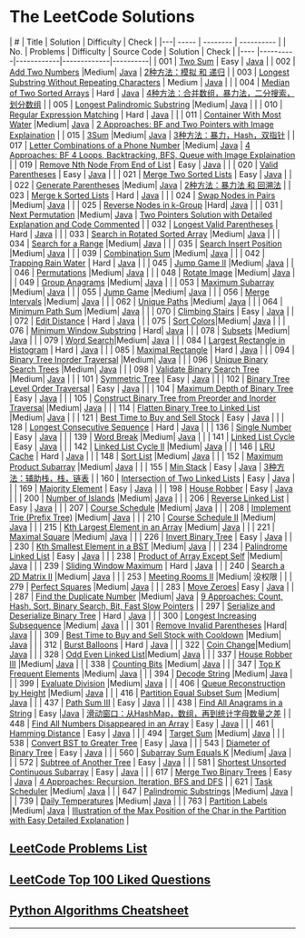 # The LeetCode Solutions 

| # | Title | Solution | Difficulty | Check |
|---| ----- | -------- | ---------- |
| No. | Problems | Difficulty | Source Code | Solution | Check |
|---- |----------|------------|-------------|----------|
| 001 | [Two Sum](https://leetcode.com/problems/two-sum/) | Easy | [Java](https://github.com/longluo/leetcode/blob/master/Java/src/com/longluo/top100/Problem1_twoSum.java) | 
| 002 | [Add Two Numbers](https://leetcode.com/problems/add-two-numbers/) |Medium| [Java](https://github.com/longluo/leetcode/blob/master/Java/src/com/longluo/top100/Problem2_addTwoNumbers.java) | [2种方法：模拟 和 递归](http://www.longluo.me/blog/2019/03/26/Leetcode-add-two-numbers/) |
| 003 | [Longest Substring Without Repeating Characters](https://leetcode.com/problems/longest-substring-without-repeating-characters/) | Medium | [Java](https://github.com/longluo/leetcode/blob/master/Java/src/com/longluo/top100/Problem3_longestSubstringWithoutRepeatingCharacters.java) |  |
| 004 | [Median of Two Sorted Arrays](https://leetcode.com/problems/median-of-two-sorted-arrays) | Hard | [Java](https://github.com/longluo/leetcode/blob/master/Java/src/com/longluo/top100/Problem4_findMedianSortedArrays.java) | [4种方法：合并数组，暴力法，二分搜索，划分数组](http://www.longluo.me/blog/2021/02/17/Leetcode-median-of-two-sorted-arrays/) |
| 005 | [Longest Palindromic Substring](https://leetcode.com/problems/longest-palindromic-substring/) |Medium| [Java](https://github.com/longluo/leetcode/blob/master/Java/src/com/longluo/top100/Problem5_longestPalindromeString.java) |  |
| 010 | [Regular Expression Matching](https://leetcode.com/problems/regular-expression-matching/) | Hard | [Java](https://github.com/longluo/leetcode/blob/master/Java/src/com/longluo/top100/Problem10_regularExpressionMatching.java) |  |
| 011 | [Container With Most Water](https://leetcode.com/problems/container-with-most-water/) |Medium| [Java](https://github.com/longluo/leetcode/blob/master/Java/src/com/longluo/top100/Problem11_containerWithMostWater.java) | [2 Approaches: BF and Two Pointers with Image Explaination](http://www.longluo.me/blog/2022/04/05/Leetcode-container-with-most-water/) |
| 015 | [3Sum](https://leetcode.com/problems/3sum/) |Medium| [Java](https://github.com/longluo/leetcode/blob/master/Java/src/com/longluo/top100/Problem15_3Sum.java) | [3种方法：暴力，Hash，双指针](http://www.longluo.me/blog/2021/02/05/Leetcode-three-sum/) |
| 017 | [Letter Combinations of a Phone Number](https://leetcode.com/problems/letter-combinations-of-a-phone-number/) |Medium| [Java](https://github.com/longluo/leetcode/blob/master/Java/src/com/longluo/top100/Problem17_letterCombinationsOfAPhoneNumber.java) | [4 Approaches: BF 4 Loops, Backtracking, BFS, Queue with Image Explaination](http://www.longluo.me/blog/2022/05/09/Leetcode-letter-combinations-of-a-phone-number/) |
| 019 | [Remove Nth Node From End of List](https://leetcode.com/problems/remove-nth-node-from-end-of-list/) | Easy | [Java](https://github.com/longluo/leetcode/blob/master/Java/src/com/longluo/top100/Problem19_removeNthNodeFromEndOfList.java) |  |
| 020 | [Valid Parentheses](https://leetcode.com/problems/valid-parentheses/) | Easy | [Java](https://github.com/longluo/leetcode/blob/master/Java/src/com/longluo/top100/Problem20_validParentheses.java) |  |
| 021 | [Merge Two Sorted Lists](https://leetcode.com/problems/merge-two-sorted-lists/) | Easy | [Java](https://github.com/longluo/leetcode/blob/master/Java/src/com/longluo/top100/Problem21_mergeTwoSortedList.java) |  |
| 022 | [Generate Parentheses](https://leetcode.com/problems/generate-parentheses/) |Medium| [Java](https://github.com/longluo/leetcode/blob/master/Java/src/com/longluo/top100/Problem22_generateParenthesis.java) | [2种方法：暴力法 和 回溯法](http://www.longluo.me/blog/2020/11/11/Leetcode-generate-parenthesis/) |
| 023 | [Merge k Sorted Lists](https://leetcode.com/problems/merge-k-sorted-lists/) | Hard | [Java](https://github.com/longluo/leetcode/blob/master/Java/src/com/longluo/top100/Problem23_mergeKSortedLists.java) |  |
| 024 | [Swap Nodes in Pairs](https://leetcode.com/problems/swap-nodes-in-pairs/) |Medium| [Java](https://github.com/longluo/leetcode/blob/master/Java/src/com/longluo/top100/Problem24_swapNodesInPairs.java) |  |
| 025 | [Reverse Nodes in k-Group](https://leetcode.com/problems/reverse-nodes-in-k-group/) |Hard| [Java](https://github.com/longluo/leetcode/blob/master/Java/src/com/longluo/top100/Problem25_reverseNodesInKGroup.java) |  |
| 031 | [Next Permutation](https://leetcode.com/problems/next-permutation/) |Medium| [Java](https://github.com/longluo/leetcode/blob/master/Java/src/com/longluo/top100/Problem31_nextPermutation.java) | [Two Pointers Solution with Detailed Explanation and Code Commented](http://www.longluo.me/blog/2022/04/03/Leetcode-next-permutation/) |
| 032 | [Longest Valid Parentheses](https://leetcode.com/problems/longest-valid-parentheses/) | Hard | [Java](https://github.com/longluo/leetcode/blob/master/Java/src/com/longluo/top100/Problem32_longestValidParentheses.java) |  |
| 033 | [Search in Rotated Sorted Array](https://leetcode.com/problems/search-in-rotated-sorted-array/) |Medium| [Java](https://github.com/longluo/leetcode/blob/master/Java/src/com/longluo/top100/Problem33_searchInRotatedSortedArray.java) |  |
| 034 | [Search for a Range](https://leetcode.com/problems/search-for-a-range/) |Medium| [Java](https://github.com/longluo/leetcode/blob/master/Java/src/com/longluo/top100/Problem34_findFirstAndLastPositionOfElementInSortedArray.java) |  |
| 035 | [Search Insert Position](https://leetcode.com/problems/search-insert-position/) |Medium| [Java](https://github.com/longluo/leetcode/blob/master/Java/src/com/longluo/top100/Problem35_searchInsertPosition.java) |  |
| 039 | [Combination Sum](https://leetcode.com/problems/combination-sum/) |Medium| [Java](https://github.com/longluo/leetcode/blob/master/Java/src/com/longluo/top100/Problem39_combinationSum.java) |  |
| 042 | [Trapping Rain Water](https://leetcode.com/problems/trapping-rain-water/) | Hard | [Java](https://github.com/longluo/leetcode/blob/master/Java/src/com/longluo/top100/Problem42_trappingRainWater.java) |  |
| 045 | [Jump Game II](https://leetcode-cn.com/problems/jump-game-ii/) |Medium| [Java](https://github.com/longluo/leetcode/blob/master/Java/src/com/longluo/top100/Problem45_jumpGame_ii.java) |  |
| 046 | [Permutations](https://leetcode.com/problems/permutations/) |Medium| [Java](https://github.com/longluo/leetcode/blob/master/Java/src/com/longluo/top100/Problem46_permutations.java) |  |
| 048 | [Rotate Image](https://leetcode.com/problems/rotate-image/) |Medium| [Java](https://github.com/longluo/leetcode/blob/master/Java/src/com/longluo/top100/Problem48_rotateImage.java) |  |
| 049 | [Group Anagrams](https://leetcode.com/problems/anagrams/) |Medium| [Java](https://github.com/longluo/leetcode/blob/master/Java/src/com/longluo/top100/Problem49_groupAnagrams.java) |  |
| 053 | [Maximum Subarray](https://leetcode.com/problems/maximum-subarray/) |Medium| [Java](https://github.com/longluo/leetcode/blob/master/Java/src/com/longluo/top100/Problem53_maximumSubarray.java) |  |
| 055 | [Jump Game](https://leetcode.com/problems/jump-game/) |Medium| [Java](https://github.com/longluo/leetcode/blob/master/Java/src/com/longluo/top100/Problem55_jumpGame.java) |  |
| 056 | [Merge Intervals](https://leetcode.com/problems/merge-intervals/) |Medium| [Java](https://github.com/longluo/leetcode/blob/master/Java/src/com/longluo/top100/Problem56_mergeIntervals.java) |  |
| 062 | [Unique Paths](https://leetcode.com/problems/unique-paths/) |Medium| [Java](https://github.com/longluo/leetcode/blob/master/Java/src/com/longluo/top100/Problem62_uniquePaths.java) |  |
| 064 | [Minimum Path Sum](https://leetcode.com/problems/minimum-path-sum/) |Medium| [Java](https://github.com/longluo/leetcode/blob/master/Java/src/com/longluo/top100/Problem64_minimumPathSum.java) |  |
| 070 | [Climbing Stairs](https://leetcode.com/problems/climbing-stairs/) | Easy | [Java](https://github.com/longluo/leetcode/blob/master/Java/src/com/longluo/top100/Problem70_climbingStairs.java) |  |
| 072 | [Edit Distance](https://leetcode.com/problems/edit-distance/) | Hard | [Java](https://github.com/longluo/leetcode/blob/master/Java/src/com/longluo/top100/Problem72_editDistance.java) |  |
| 075 | [Sort Colors](https://leetcode.com/problems/sort-colors/)|Medium| [Java](https://github.com/longluo/leetcode/blob/master/Java/src/com/longluo/top100/Problem75_sortColors.java) |  |
| 076 | [Minimum Window Substring](https://leetcode.com/problems/minimum-window-substring) | Hard| [Java](https://github.com/longluo/leetcode/blob/master/Java/src/com/longluo/top100/Problem76_minimumWindowSubstring.java) |  |
| 078 | [Subsets](https://leetcode.com/problems/subsets/) |Medium| [Java](https://github.com/longluo/leetcode/blob/master/Java/src/com/longluo/top100/Problem78_subsets.java) |  |
| 079 | [Word Search](https://leetcode.com/problems/word-search/)|Medium| [Java](https://github.com/longluo/leetcode/blob/master/Java/src/com/longluo/top100/Problem79_wordSearch.java) |  |
| 084 | [Largest Rectangle in Histogram](https://leetcode.com/problems/largest-rectangle-in-histogram) | Hard | [Java](https://github.com/longluo/leetcode/blob/master/Java/src/com/longluo/top100/Problem84_largestRectangleInHistogram.java) |  |
| 085 | [Maximal Rectangle](https://leetcode.com/problems/maximal-rectangle) | Hard | [Java](https://github.com/longluo/leetcode/blob/master/Java/src/com/longluo/top100/Problem85_maximalRectangle.java) |  |
| 094 | [Binary Tree Inorder Traversal](https://leetcode.com/problems/binary-tree-inorder-traversal/) |Medium| [Java](https://github.com/longluo/leetcode/blob/master/Java/src/com/longluo/top100/Problem94_binaryTreeInorderTraversal.java) |  |
| 096 | [Unique Binary Search Trees](https://leetcode.com/problems/unique-binary-search-trees/) |Medium| [Java](https://github.com/longluo/leetcode/blob/master/Java/src/com/longluo/top100/Problem96_uniqueBinarySearchTrees.java) |  |
| 098 | [Validate Binary Search Tree](https://leetcode.com/problems/validate-binary-search-tree/) |Medium| [Java](https://github.com/longluo/leetcode/blob/master/Java/src/com/longluo/top100/Problem98_validateBinarySearchTree.java) |  |
| 101 | [Symmetric Tree](https://leetcode.com/problems/symmetric-tree/) | Easy | [Java](https://github.com/longluo/leetcode/blob/master/Java/src/com/longluo/top100/Problem101_symmetricTree.java) |  |
| 102 | [Binary Tree Level Order Traversal](https://leetcode.com/problems/binary-tree-level-order-traversal/) | Easy | [Java](https://github.com/longluo/leetcode/blob/master/Java/src/com/longluo/top100/Problem102_binaryTreeLevelOrderTraversal.java) |  |
| 104 | [Maximum Depth of Binary Tree](https://leetcode.com/problems/maximum-depth-of-binary-tree/) | Easy | [Java](https://github.com/longluo/leetcode/blob/master/Java/src/com/longluo/top100/Problem104_maximumDepthOfBinaryTree.java) |  |
| 105 | [Construct Binary Tree from Preorder and Inorder Traversal](https://leetcode.com/problems/construct-binary-tree-from-preorder-and-inorder-traversal/) |Medium| [Java](https://github.com/longluo/leetcode/blob/master/Java/src/com/longluo/top100/Problem105_constructBinaryTreeFromPreorderAndInorderTraversal.java) |  |
| 114 | [Flatten Binary Tree to Linked List](https://leetcode.com/problems/flatten-binary-tree-to-linked-list/) |Medium| [Java](https://github.com/longluo/leetcode/blob/master/Java/src/com/longluo/top100/Problem114_flattenBinaryTreeToLinkedList.java) |  |
| 121 | [Best Time to Buy and Sell Stock](https://leetcode.com/problems/best-time-to-buy-and-sell-stock/) | Easy | [Java](https://github.com/longluo/leetcode/blob/master/Java/src/com/longluo/top100/Problem121_bestTimeToBuyAndSellStock.java) |  |
| 128 | [Longest Consecutive Sequence](https://leetcode.com/problems/longest-consecutive-sequence/) | Hard | [Java](https://github.com/longluo/leetcode/blob/master/Java/src/com/longluo/top100/Problem128_longestConsecutiveSequence.java) |  |
| 136 | [Single Number](https://leetcode.com/problems/single-number) | Easy | [Java](https://github.com/longluo/leetcode/blob/master/Java/src/com/longluo/top100/Problem136_singleNumber.java) |  |
| 139 | [Word Break](https://leetcode.com/problems/word-break/) |Medium| [Java](https://github.com/longluo/leetcode/blob/master/Java/src/com/longluo/top100/Problem139_wordBreak.java) |  |
| 141 | [Linked List Cycle](https://leetcode.com/problems/linked-list-cycle/) | Easy | [Java](https://github.com/longluo/leetcode/blob/master/Java/src/com/longluo/top100/Problem141_linkedListCycle.java) |  |
| 142 | [Linked List Cycle II](https://leetcode.com/problems/linked-list-cycle-ii/) |Medium| [Java](https://github.com/longluo/leetcode/blob/master/Java/src/com/longluo/top100/Problem142_linkedListCycle_ii.java) |  |
| 146 | [LRU Cache](https://leetcode.com/problems/lru-cache/) | Hard | [Java](https://github.com/longluo/leetcode/blob/master/Java/src/com/longluo/top100/Problem146_lruCache.java) |  |
| 148 | [Sort List](https://leetcode.com/problems/sort-list/) |Medium| [Java](https://github.com/longluo/leetcode/blob/master/Java/src/com/longluo/top100/Problem148_sortList.java) |  |
| 152 | [Maximum Product Subarray](https://leetcode.com/problems/maximum-product-subarray/) |Medium| [Java](https://github.com/longluo/leetcode/blob/master/Java/src/com/longluo/top100/Problem152_maximumProductSubarray.java) |  |
| 155 | [Min Stack](https://leetcode.com/problems/min-stack/) | Easy | [Java](https://github.com/longluo/leetcode/blob/master/Java/src/com/longluo/top100/Problem155_minStack.java) | [3种方法：辅助栈，栈，链表](http://www.longluo.me/blog/2021/02/23/Leetcode-min-stack/) |
| 160 | [Intersection of Two Linked Lists](https://leetcode.com/problems/intersection-of-two-linked-lists/) | Easy | [Java](https://github.com/longluo/leetcode/blob/master/Java/src/com/longluo/top100/Problem160_intersectionOfTwoLinkedLists.java) |  |
| 169 | [Majority Element](https://leetcode.com/problems/majority-element/) | Easy | [Java](https://github.com/longluo/leetcode/blob/master/Java/src/com/longluo/top100/Problem169_majorityElement.java) |  |
| 198 | [House Robber](https://leetcode.com/problems/house-robber/) | Easy | [Java](https://github.com/longluo/leetcode/blob/master/Java/src/com/longluo/top100/Problem198_houseRobber.java) |  |
| 200 | [Number of Islands](https://leetcode.com/problems/number-of-islands/) |Medium| [Java](https://github.com/longluo/leetcode/blob/master/Java/src/com/longluo/top100/Problem200_numberOfIslands.java) |  |
| 206 | [Reverse Linked List](https://leetcode.com/problems/reverse-linked-list/) | Easy | [Java](https://github.com/longluo/leetcode/blob/master/Java/src/com/longluo/top100/Problem206_reverseLinkedList.java) |  |
| 207 | [Course Schedule](https://leetcode.com/problems/course-schedule/) |Medium| [Java](https://github.com/longluo/leetcode/blob/master/Java/src/com/longluo/top100/Problem207_courseSchedule.java) |  |
| 208 | [Implement Trie (Prefix Tree)](https://leetcode.com/problems/implement-trie-prefix-tree/) |Medium| [Java](https://github.com/longluo/leetcode/blob/master/Java/src/com/longluo/top100/Problem208_implementTriePrefixTree.java) |  |
| 210 | [Course Schedule II](https://leetcode.com/problems/course-schedule-ii/) |Medium| [Java](https://github.com/longluo/leetcode/blob/master/Java/src/com/longluo/top100/Problem210_findOrder.java) |  |
| 215 | [Kth Largest Element in an Array](https://leetcode.com/problems/kth-largest-element-in-an-array/) |Medium| [Java](https://github.com/longluo/leetcode/blob/master/Java/src/com/longluo/top100/Problem215_kthLargestElementInAnArray.java) |  |
| 221 | [Maximal Square](https://leetcode.com/problems/maximal-square/) |Medium| [Java](https://github.com/longluo/leetcode/blob/master/Java/src/com/longluo/top100/Problem221_maximalSquare.java) |  |
| 226 | [Invert Binary Tree](https://leetcode.com/problems/invert-binary-tree/) | Easy | [Java](https://github.com/longluo/leetcode/blob/master/Java/src/com/longluo/top100/Problem226_invertBinaryTree.java) |  |
| 230 | [Kth Smallest Element in a BST](https://leetcode.com/problems/invert-binary-tree/) |Medium| [Java](https://github.com/longluo/leetcode/blob/master/Java/src/com/longluo/top100/Problem230_kthSmallestElementInABst.java) |  |
| 234 | [Palindrome Linked List](https://leetcode.com/problems/palindrome-linked-list/) | Easy | [Java](https://github.com/longluo/leetcode/blob/master/Java/src/com/longluo/top100/Problem234_palindromeLinkedList.java) |  |
| 238 | [Product of Array Except Self](https://leetcode.com/problems/product-of-array-except-self/) |Medium| [Java](https://github.com/longluo/leetcode/blob/master/Java/src/com/longluo/top100/Problem238_productOfArrayExceptSelf.java) |  |
| 239 | [Sliding Window Maximum](https://leetcode.com/problems/sliding-window-maximum/) | Hard | [Java](https://github.com/longluo/leetcode/blob/master/Java/src/com/longluo/top100/Problem239_slidingWindowMaximum.java) |  |
| 240 | [Search a 2D Matrix II](https://leetcode.com/problems/search-a-2d-matrix-ii/) |Medium| [Java](https://github.com/longluo/leetcode/blob/master/Java/src/com/longluo/top100/Problem240_searcha2DMatrix_ii.java) |  |
| 253 | [Meeting Rooms II](https://leetcode.com/problems/meeting-rooms-ii) |Medium| 没权限  |  |
| 279 | [Perfect Squares](https://leetcode.com/problems/perfect-squares/) |Medium| [Java](https://github.com/longluo/leetcode/blob/master/Java/src/com/longluo/top100/Problem279_perfectSquares.java) |  |
| 283 | [Move Zeroes](https://leetcode.com/problems/move-zeroes/)| Easy | [Java](https://github.com/longluo/leetcode/blob/master/Java/src/com/longluo/top100/Problem283_moveZeroes.java) |  |
| 287 | [Find the Duplicate Number](https://leetcode.com/problems/find-the-duplicate-number/) |Medium| [Java](https://github.com/longluo/leetcode/blob/master/Java/src/com/longluo/top100/Problem287_findTheDuplicateNumber.java) | [9 Approaches: Count, Hash, Sort, Binary Search, Bit, Fast Slow Pointers](http://www.longluo.me/blog/2022/02/18/Leetcode-find-the-duplicate-number/) |
| 297 | [Serialize and Deserialize Binary Tree](https://leetcode.com/problems/serialize-and-deserialize-binary-tree/) | Hard | [Java](https://github.com/longluo/leetcode/blob/master/Java/src/com/longluo/top100/Problem297_serializeAndDeserializeBinaryTree.java)  |  |
| 300 | [Longest Increasing Subsequence](https://leetcode.com/problems/longest-increasing-subsequence/) |Medium| [Java](https://github.com/longluo/leetcode/blob/master/Java/src/com/longluo/top100/Problem300_longestIncreasingSubsequence.java) |  |
| 301 | [Remove Invalid Parentheses](https://leetcode.com/problems/remove-invalid-parentheses/) |Hard| [Java](https://github.com/longluo/leetcode/blob/master/Java/src/com/longluo/top100/Problem301_removeInvalidParentheses.java) |  |
| 309 | [Best Time to Buy and Sell Stock with Cooldown](https://leetcode.com/problems/best-time-to-buy-and-sell-stock-with-cooldown/) |Medium| [Java](https://github.com/longluo/leetcode/blob/master/Java/src/com/longluo/top100/Problem309_bestTimeToBuyAndSellStockWithCooldown.java)  |  |
| 312 | [Burst Balloons](https://leetcode.com/problems/burst-balloons/) | Hard | [Java](https://github.com/longluo/leetcode/blob/master/Java/src/com/longluo/top100/Problem312_burstBalloons.java) |  |
| 322 | [Coin Change](https://leetcode.com/problems/coin-change/)|Medium| [Java](https://github.com/longluo/leetcode/blob/master/Java/src/com/longluo/top100/Problem322_coinChange.java) |  |
| 328 | [Odd Even Linked List](https://leetcode.com/problems/odd-even-linked-list/)|Medium| [Java](https://github.com/longluo/leetcode/blob/master/Java/src/com/longluo/top100/Problem328_oddEvenLinkedList.java) |  |
| 337 | [House Robber III](https://leetcode.com/problems/house-robber-iii/) |Medium| [Java](https://github.com/longluo/leetcode/blob/master/Java/src/com/longluo/top100/Problem337_houseRobber_iii.java) |  |
| 338 | [Counting Bits](https://leetcode.com/problems/counting-bits/) |Medium| [Java](https://github.com/longluo/leetcode/blob/master/Java/src/com/longluo/top100/Problem338_countBits.java) |  |
| 347 | [Top K Frequent Elements](https://leetcode.com/problems/top-k-frequent-elements/) |Medium| [Java](https://github.com/longluo/leetcode/blob/master/Java/src/com/longluo/top100/Problem347_topKFrequentElements.java) |  |
| 394 | [Decode String](https://leetcode.com/problems/decode-string/) |Medium| [Java](https://github.com/longluo/leetcode/blob/master/Java/src/com/longluo/top100/Problem394_decodeString.java) |  |
| 399 | [Evaluate Division](https://leetcode.com/problems/evaluate-division/) |Medium| [Java](https://github.com/longluo/leetcode/blob/master/Java/src/com/longluo/top100/Problem399_evaluateDivision.java) |  |
| 406 | [Queue Reconstruction by Height](https://leetcode.com/problems/queue-reconstruction-by-height/) |Medium| [Java](https://github.com/longluo/leetcode/blob/master/Java/src/com/longluo/top100/Problem406_queueReconstructionByHeight.java) |  |
| 416 | [Partition Equal Subset Sum](https://leetcode.com/problems/partition-equal-subset-sum/) |Medium| [Java](https://github.com/longluo/leetcode/blob/master/Java/src/com/longluo/top100/Problem416_partitionEqualSubsetSum.java) |  |
| 437 | [Path Sum III](https://leetcode.com/problems/path-sum-iii/) | Easy | [Java](https://github.com/longluo/leetcode/blob/master/Java/src/com/longluo/top100/Problem437_pathSum_iii.java) |  |
| 438 | [Find All Anagrams in a String](https://leetcode.com/problems/find-all-anagrams-in-a-string/) | Easy |[Java](https://github.com/longluo/leetcode/blob/master/Java/src/com/longluo/top100/Problem438_findAllAnagramsInAString.java) | [滑动窗口：从HashMap，数组，再到统计字母数量之差](http://www.longluo.me/blog/2021/11/28/Leetcode-find-all-anagrams-in-a-string/) |
| 448 | [Find All Numbers Disappeared in an Array](https://leetcode.com/problems/find-all-numbers-disappeared-in-an-array/) | Easy | [Java](https://github.com/longluo/leetcode/blob/master/Java/src/com/longluo/top100/Problem448_findAllNumbersDisappearedInAnArray.java) |  |
| 461 | [Hamming Distance](https://leetcode.com/problems/hamming-distance/) | Easy | [Java](https://github.com/longluo/leetcode/blob/master/Java/src/com/longluo/top100/Problem461_hammingDistance.java) |  |
| 494 | [Target Sum](https://leetcode.com/problems/target-sum/) |Medium| [Java](https://github.com/longluo/leetcode/blob/master/Java/src/com/longluo/top100/Problem494_targetSum.java) |  |
| 538 | [Convert BST to Greater Tree](https://leetcode.com/problems/convert-bst-to-greater-tree/) | Easy | [Java](https://github.com/longluo/leetcode/blob/master/Java/src/com/longluo/top100/Problem538_convertBSTToGreaterTree.java) |  |
| 543 | [Diameter of Binary Tree](https://leetcode.com/problems/diameter-of-binary-tree/) | Easy | [Java](https://github.com/longluo/leetcode/blob/master/Java/src/com/longluo/top100/Problem543_diameterOfBinaryTree.java) |  |
| 560 | [Subarray Sum Equals K](https://leetcode.com/problems/subarray-sum-equals-k) |Medium| [Java](https://github.com/longluo/leetcode/blob/master/Java/src/com/longluo/top100/Problem560_subarraySumEqualsK.java) |  |
| 572 | [Subtree of Another Tree](https://leetcode.com/problems/subtree-of-another-tree/) | Easy | [Java](https://github.com/longluo/leetcode/blob/master/Java/src/com/longluo/top100/Problem572_subtreeOfAnotherTree.java) |  |
| 581 | [Shortest Unsorted Continuous Subarray](https://leetcode.com/problems/shortest-unsorted-continuous-subarray/) | Easy | [Java](https://github.com/longluo/leetcode/blob/master/Java/src/com/longluo/top100/Problem581_shortestUnsortedContinuousSubarray.java) |  |
| 617 | [Merge Two Binary Trees](https://leetcode.com/problems/merge-two-binary-trees/) | Easy | [Java](https://github.com/longluo/leetcode/blob/master/Java/src/com/longluo/top100/Problem617_mergeTwoBinaryTrees.java) | [ 4 Approaches: Recursion, Iteration, BFS and DFS](http://www.longluo.me/blog/2022/04/12/Leetcode-merge-two-binary-trees/) |
| 621 | [Task Scheduler](https://leetcode.com/problems/task-scheduler) |Medium| [Java](https://github.com/longluo/leetcode/blob/master/Java/src/com/longluo/top100/Problem621_taskScheduler.java) |  |
| 647 | [Palindromic Substrings](https://leetcode.com/problems/palindromic-substrings) |Medium| [Java](https://github.com/longluo/leetcode/blob/master/Java/src/com/longluo/top100/Problem647_palindromicSubstrings.java) |  |
| 739 | [Daily Temperatures](https://leetcode.com/problems/daily-temperatures/) |Medium| [Java](https://github.com/longluo/leetcode/blob/master/Java/src/com/longluo/top100/Problem739_dailyTemperatures.java) |  |
| 763 | [Partition Labels](https://leetcode.com/problems/partition-labels/) |Medium| [Java](https://github.com/longluo/leetcode/blob/master/Java/src/com/longluo/top100/Problem763_partitionLabels.java) | [Illustration of the Max Position of the Char in the Partition with Easy Detailed Explanation](http://www.longluo.me/blog/2022/03/21/Leetcode-Partition-Labels) |



## [LeetCode Problems List](https://github.com/longluo/leetcode/wiki/LeetCode-Problems-List)

## [LeetCode Top 100 Liked Questions](https://github.com/longluo/leetcode/wiki/LeetCode-Top-100-Liked-Questions)

## [Python Algorithms Cheatsheet](https://github.com/longluo/leetcode/wiki/Python-Algorithms-Cheatsheet)


-------------------

